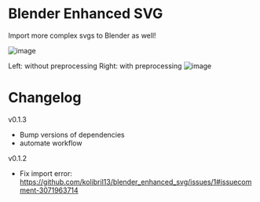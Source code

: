 # Blender Enhanced SVG

Import more complex svgs to Blender as well!

![image](https://github.com/user-attachments/assets/db5908f0-f0ac-4f2c-9915-c75cc7ed13a9)

Left: without preprocessing
Right: with preprocessing
![image](https://github.com/user-attachments/assets/e1ef9646-9f1b-4739-b220-5fae56983d09)



# Changelog


v0.1.3

* Bump versions of dependencies
* automate workflow

v0.1.2

* Fix import error: https://github.com/kolibril13/blender_enhanced_svg/issues/1#issuecomment-3071963714
